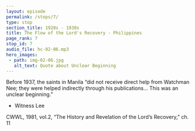 ```yaml
---
layout: episode
permalink: /stops/7/
type: stop
section_title: 1920s - 1930s
title: The Flow of the Lord's Recovery - Philippines
page_rank: 7
stop_id: 7
audio_file: hc-02-06.mp3
hero_images:
 - path: img-02-06.jpg
   alt_text: Quote about Unclear Beginning
---
```


Before 1937, the saints in Manila “did not receive direct help from Watchman Nee; they were helped indirectly through his publications... This was an unclear beginning.” 

- Witness Lee

CWWL, 1981, vol.2, “The History and Revelation of the Lord’s Recovery,” ch. 11

<!---
在一九三七年之前，馬尼拉的聖徒「並未直接從倪柝聲那裏得到幫助；他們是通過他的出版物間接得到幫助的... 這是一個不明確的開始。」
-李常受

歷史與啟示，第十一篇
-->

<!--- TRANSCRIPT
At this time, the church in Manila had moved its meeting hall to Gandara Street and changed its name to Christian Assembly Hall, registering with the government as the Chinese Christian Gospel Chapel. 

It was apparent that the saints lacked clarity about some of the truths the Lord was recovering at the time. Until then, they had not yet received direct help from Watchman Nee, only indirect help through his publications. Witness Lee would later describe this historical period of the church in Manila as “an unclear beginning.”
-->
